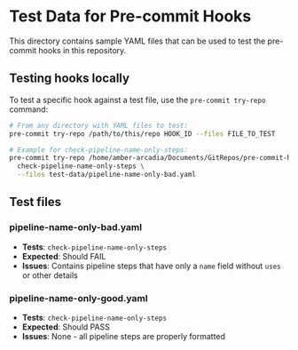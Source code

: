 # Test Data for Pre-commit Hooks

This directory contains sample YAML files that can be used to test the pre-commit hooks in this repository.

## Testing hooks locally

To test a specific hook against a test file, use the `pre-commit try-repo` command:

```bash
# From any directory with YAML files to test:
pre-commit try-repo /path/to/this/repo HOOK_ID --files FILE_TO_TEST

# Example for check-pipeline-name-only-steps:
pre-commit try-repo /home/amber-arcadia/Documents/GitRepos/pre-commit-hooks \
  check-pipeline-name-only-steps \
  --files test-data/pipeline-name-only-bad.yaml
```

## Test files

### pipeline-name-only-bad.yaml
- **Tests**: `check-pipeline-name-only-steps`
- **Expected**: Should FAIL
- **Issues**: Contains pipeline steps that have only a `name` field without `uses` or other details

### pipeline-name-only-good.yaml
- **Tests**: `check-pipeline-name-only-steps`
- **Expected**: Should PASS
- **Issues**: None - all pipeline steps are properly formatted